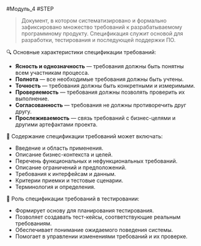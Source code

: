 #Модуль_4 #STEP 
> Документ, в котором систематизировано и формально зафиксировано множество требований к разрабатываемому программному продукту. Спецификация служит основой для разработки, тестирования и последующей поддержки ПО.

🔍 Основные характеристики спецификации требований:
- **Ясность и однозначность** — требования должны быть понятны всем участникам процесса.
- **Полнота** — все необходимые требования должны быть учтены.
- **Точность** — требования должны быть конкретными и измеримыми.
- **Проверяемость** — требования должны позволять проверить их выполнение.
- **Согласованность** — требования не должны противоречить друг другу.
- **Прослеживаемость** — связь требований с бизнес-целями и другими артефактами проекта.

 📝 Содержание спецификации требований может включать:
- Введение и область применения.
- Описание бизнес-контекста и целей.
- Перечень функциональных и нефункциональных требований.
- Описание ограничений и предположений.
- Требования к интерфейсам и данным.
- Критерии приемки и тестовые сценарии.
- Терминология и определения.

🧪 Роль спецификации требований в тестировании:
- Формирует основу для планирования тестирования.
- Позволяет создавать тест-кейсы, соответствующие реальным требованиям.
- Обеспечивает понимание ожидаемого поведения системы.
- Помогает в управлении изменениями требований и их проверке.